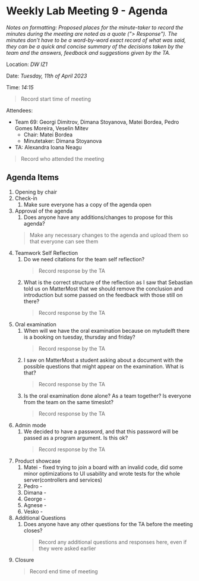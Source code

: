 # Weekly Lab Meeting 9 - Agenda

*Notes on formatting:
Proposed places for the minute-taker to record the minutes during the meeting are noted as a quote ("> Response").
The minutes don’t have to be a word-by-word exact record of what was said, they can be a quick and concise summary of the decisions taken by the team and the answers, feedback and suggestions given by the TA.*

Location: *DW IZ1*

Date: *Tuesday, 11th of April 2023*

Time: *14:15*
> Record start time of meeting

Attendees:
- Team 69: Georgi Dimitrov, Dimana Stoyanova, Matei Bordea, Pedro Gomes Moreira, Veselin Mitev
  - Chair: Matei Bordea
  - Minutetaker: Dimana Stoyanova
- TA: Alexandra Ioana Neagu
> Record who attended the meeting

## Agenda Items
1. Opening by chair
2. Check-in
    1. Make sure everyone has a copy of the agenda open
3. Approval of the agenda
    1. Does anyone have any additions/changes to propose for this agenda?
    > Make any necessary changes to the agenda and upload them so that everyone can see them
4. Teamwork Self Reflection
   1.  Do we need citations for the team self reflection?
        >Record response by the TA
   2.  What is the correct structure of the reflection as I saw that Sebastian told us on MatterMost that we should remove the conclusion and introduction but some passed on the feedback with those still on there?
        >Record response by the TA
5. Oral examination
   1. When will we have the oral examination because on mytudelft there is a booking on tuesday, thursday and friday?
        >Record response by the TA
   2. I saw on MatterMost a student asking about a document with the possible questions that might appear on the examination. What is that?
        >Record response by the TA
   3. Is the oral examination done alone? As a team together? Is everyone from the team on the same timeslot?
        >Record response by the TA
6. Admin mode
    1. We decided to have a password, and that this password will be passed as a program argument. Is this ok?
        >Record response by the TA
7. Product showcase
   1. Matei - fixed trying to join a board with an invalid code, did some minor optimizations to UI usability and wrote tests for the whole server(controllers and services)
   2. Pedro -
   3. Dimana -
   4. George -
   5. Agnese -
   6. Vesko - 
8. Additional Questions
    1. Does anyone have any other questions for the TA before the meeting closes?
        >Record any additional questions and responses here, even if they were asked earlier
9. Closure
    >Record end time of meeting